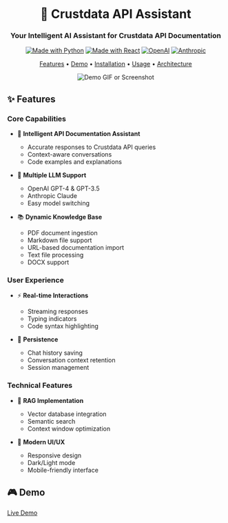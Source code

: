 <div align="center">

# 🤖 Crustdata API Assistant

<h3>Your Intelligent AI Assistant for Crustdata API Documentation</h3>

[![Made with Python](https://img.shields.io/badge/Made%20with-Python-1f425f.svg)](https://www.python.org/)
[![Made with React](https://img.shields.io/badge/Made%20with-React-61DAFB.svg)](https://reactjs.org/)
[![OpenAI](https://img.shields.io/badge/OpenAI-412991.svg)](https://openai.com/)
[![Anthropic](https://img.shields.io/badge/Anthropic-4B0082.svg)](https://anthropic.com/)

[Features](#✨-features) • [Demo](#🎮-demo) • [Installation](#💻-installation) • [Usage](#📚-usage) • [Architecture](#🏗️-architecture)

![Demo GIF or Screenshot](path_to_your_demo.gif)

</div>

## ✨ Features

### Core Capabilities
- 🎯 **Intelligent API Documentation Assistant**
  - Accurate responses to Crustdata API queries
  - Context-aware conversations
  - Code examples and explanations

- 🧠 **Multiple LLM Support**
  - OpenAI GPT-4 & GPT-3.5
  - Anthropic Claude
  - Easy model switching

- 📚 **Dynamic Knowledge Base**
  - PDF document ingestion
  - Markdown file support
  - URL-based documentation import
  - Text file processing
  - DOCX support

### User Experience
- ⚡ **Real-time Interactions**
  - Streaming responses
  - Typing indicators
  - Code syntax highlighting

- 💾 **Persistence**
  - Chat history saving
  - Conversation context retention
  - Session management

### Technical Features
- 🔄 **RAG Implementation**
  - Vector database integration
  - Semantic search
  - Context window optimization

- 🎨 **Modern UI/UX**
  - Responsive design
  - Dark/Light mode
  - Mobile-friendly interface

## 🎮 Demo

[Live Demo](https://kprgcyezxiemywbrwehjkz.streamlit.app/)


